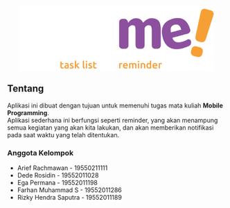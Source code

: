 <p align="center" style="display:flex; flex-direction:column; justify-content:center; align-items:center;">
    <img src="Alarme_assets\splash-logo.svg" alt="Alarme Logo" height="150px">
</p>

## Tentang 
Aplikasi ini dibuat dengan tujuan untuk memenuhi tugas mata kuliah **Mobile Programming**.  
Aplikasi sederhana ini berfungsi seperti reminder, yang akan menampung semua kegiatan yang akan kita lakukan, dan akan memberikan notifikasi pada saat waktu yang telah ditentukan.

### Anggota Kelompok
- Arief Rachmawan - 19550211111
- Dede Rosidin - 19552011028
- Ega Permana - 19552011198
- Farhan Muhammad S - 19552011286
- Rizky Hendra Saputra - 19552011189
